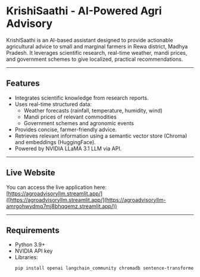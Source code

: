 # KrishiSaathi - AI-Powered Agri Advisory

KrishiSaathi is an AI-based assistant designed to provide actionable agricultural advice to small and marginal farmers in Rewa district, Madhya Pradesh. It leverages scientific research, real-time weather, mandi prices, and government schemes to give localized, practical recommendations.

---

## Features

-   Integrates scientific knowledge from research reports.
-   Uses real-time structured data:
    -   Weather forecasts (rainfall, temperature, humidity, wind)
    -   Mandi prices of relevant commodities
    -   Government schemes and agronomic events
-   Provides concise, farmer-friendly advice.
-   Retrieves relevant information using a semantic vector store (Chroma) and embeddings (HuggingFace).
-   Powered by NVIDIA LLaMA 3.1 LLM via API.

---

## Live Website

You can access the live application here: [https://agroadvisoryllm.streamlit.app/]([https://agroadvisoryllm.streamlit.app/](https://agroadvisoryllm-amrgohwydmq7mj8bhqqemz.streamlit.app/))

---

## Requirements

-   Python 3.9+
-   NVIDIA API key
-   Libraries:
    ```bash
    pip install openai langchain_community chromadb sentence-transformers python-dotenv
    ```
